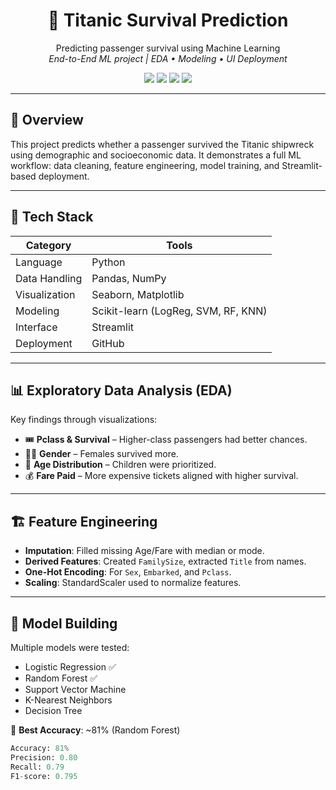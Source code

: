 <!-- Banner -->
<h1 align="center">🚢 Titanic Survival Prediction</h1>
<p align="center">
  Predicting passenger survival using Machine Learning <br />
  <i>End-to-End ML project | EDA • Modeling • UI Deployment</i>
</p>

<p align="center">
  <img src="https://img.shields.io/badge/Python-3.9-blue.svg" />
  <img src="https://img.shields.io/badge/ML-Scikit--learn-orange.svg" />
  <img src="https://img.shields.io/badge/UI-Streamlit-brightgreen" />
  <img src="https://img.shields.io/badge/Status-Completed-success" />
</p>

---

## 📌 Overview

This project predicts whether a passenger survived the Titanic shipwreck using demographic and socioeconomic data. It demonstrates a full ML workflow: data cleaning, feature engineering, model training, and Streamlit-based deployment.

---

## 🧠 Tech Stack

| Category | Tools |
|---------|-------|
| Language | Python |
| Data Handling | Pandas, NumPy |
| Visualization | Seaborn, Matplotlib |
| Modeling | Scikit-learn (LogReg, SVM, RF, KNN) |
| Interface | Streamlit |
| Deployment | GitHub |

---

## 📊 Exploratory Data Analysis (EDA)

Key findings through visualizations:
- 🎟️ **Pclass & Survival** – Higher-class passengers had better chances.
- 👩‍🦰 **Gender** – Females survived more.
- 👶 **Age Distribution** – Children were prioritized.
- 💰 **Fare Paid** – More expensive tickets aligned with higher survival.

---

## 🏗️ Feature Engineering

- **Imputation**: Filled missing Age/Fare with median or mode.
- **Derived Features**: Created `FamilySize`, extracted `Title` from names.
- **One-Hot Encoding**: For `Sex`, `Embarked`, and `Pclass`.
- **Scaling**: StandardScaler used to normalize features.

---

## 🤖 Model Building

Multiple models were tested:
- Logistic Regression ✅
- Random Forest ✅
- Support Vector Machine
- K-Nearest Neighbors
- Decision Tree

🎯 **Best Accuracy**: ~81% (Random Forest)

```python
Accuracy: 81%
Precision: 0.80
Recall: 0.79
F1-score: 0.795
